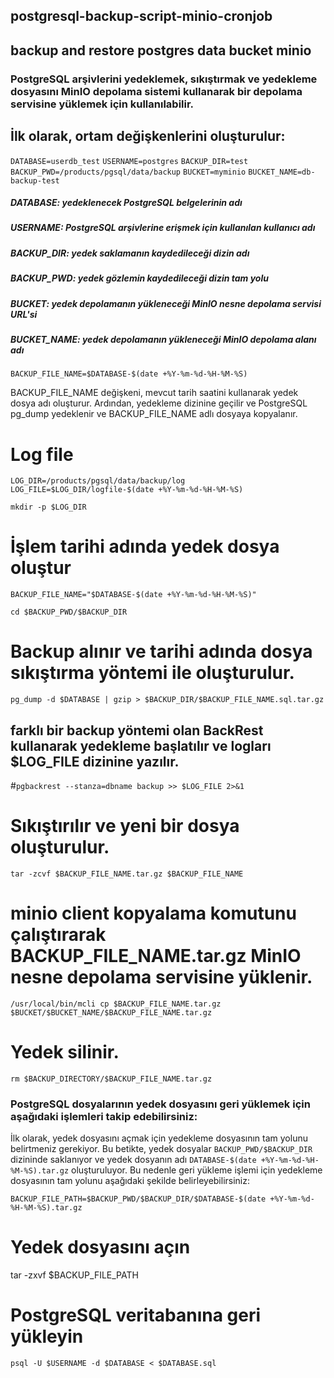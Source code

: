 ## postgresql-backup-script-minio-cronjob
## backup and restore postgres data bucket minio

### PostgreSQL arşivlerini yedeklemek, sıkıştırmak ve yedekleme dosyasını MinIO depolama sistemi kullanarak bir depolama servisine yüklemek için kullanılabilir.

## İlk olarak, ortam değişkenlerini oluşturulur:
```DATABASE=userdb_test```
```USERNAME=postgres```
```BACKUP_DIR=test```
```BACKUP_PWD=/products/pgsql/data/backup```
```BUCKET=myminio```
```BUCKET_NAME=db-backup-test```

##### DATABASE: yedeklenecek PostgreSQL belgelerinin adı
##### USERNAME: PostgreSQL arşivlerine erişmek için kullanılan kullanıcı adı
##### BACKUP_DIR: yedek saklamanın kaydedileceği dizin adı
##### BACKUP_PWD: yedek gözlemin kaydedileceği dizin tam yolu
##### BUCKET: yedek depolamanın yükleneceği MinIO nesne depolama servisi URL'si
##### BUCKET_NAME: yedek depolamanın yükleneceği MinIO depolama alanı adı

```BACKUP_FILE_NAME=$DATABASE-$(date +%Y-%m-%d-%H-%M-%S)```

BACKUP_FILE_NAME değişkeni, mevcut tarih saatini kullanarak yedek dosya adı oluşturur. Ardından, yedekleme dizinine geçilir ve PostgreSQL pg_dump yedeklenir ve BACKUP_FILE_NAME adlı dosyaya kopyalanır.

# Log file
```LOG_DIR=/products/pgsql/data/backup/log```
```LOG_FILE=$LOG_DIR/logfile-$(date +%Y-%m-%d-%H-%M-%S)```

```mkdir -p $LOG_DIR```

# İşlem tarihi adında yedek dosya oluştur
```BACKUP_FILE_NAME="$DATABASE-$(date +%Y-%m-%d-%H-%M-%S)"```

```cd $BACKUP_PWD/$BACKUP_DIR```

# Backup alınır ve tarihi adında dosya sıkıştırma yöntemi ile oluşturulur.
```pg_dump -d $DATABASE | gzip > $BACKUP_DIR/$BACKUP_FILE_NAME.sql.tar.gz```

## farklı bir backup yöntemi olan BackRest kullanarak yedekleme başlatılır ve logları $LOG_FILE dizinine yazılır.
#```pgbackrest --stanza=dbname backup >> $LOG_FILE 2>&1```

# Sıkıştırılır ve yeni bir dosya oluşturulur.
```tar -zcvf $BACKUP_FILE_NAME.tar.gz $BACKUP_FILE_NAME```

# minio client kopyalama komutunu çalıştırarak BACKUP_FILE_NAME.tar.gz MinIO nesne depolama servisine yüklenir.
```/usr/local/bin/mcli cp $BACKUP_FILE_NAME.tar.gz $BUCKET/$BUCKET_NAME/$BACKUP_FILE_NAME.tar.gz```

# Yedek silinir.
```rm $BACKUP_DIRECTORY/$BACKUP_FILE_NAME.tar.gz```

 ### PostgreSQL dosyalarının yedek dosyasını geri yüklemek için aşağıdaki işlemleri takip edebilirsiniz:

İlk olarak, yedek dosyasını açmak için yedekleme dosyasının tam yolunu belirtmeniz gerekiyor. Bu betikte, yedek dosyalar ```BACKUP_PWD/$BACKUP_DIR``` dizininde saklanıyor ve yedek dosyanın adı ```DATABASE-$(date +%Y-%m-%d-%H-%M-%S).tar.gz``` oluşturuluyor. Bu nedenle geri yükleme işlemi için yedekleme dosyasının tam yolunu aşağıdaki şekilde belirleyebilirsiniz:

```BACKUP_FILE_PATH=$BACKUP_PWD/$BACKUP_DIR/$DATABASE-$(date +%Y-%m-%d-%H-%M-%S).tar.gz```

# Yedek dosyasını açın
tar -zxvf $BACKUP_FILE_PATH

# PostgreSQL veritabanına geri yükleyin
```psql -U $USERNAME -d $DATABASE < $DATABASE.sql```

